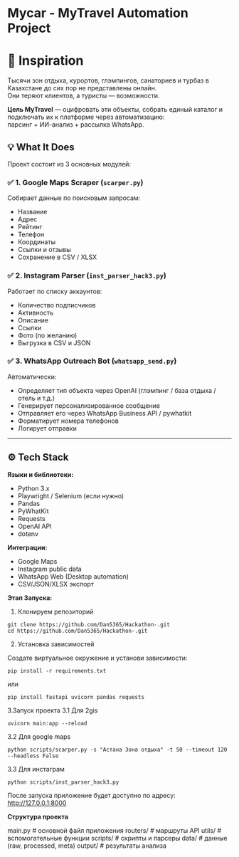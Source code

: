 # Mycar - MyTravel Automation Project
# 🌟 Inspiration

Тысячи зон отдыха, курортов, глэмпингов, санаториев и турбаз в Казахстане до сих пор не представлены онлайн.  
Они теряют клиентов, а туристы — возможности.

**Цель MyTravel** — оцифровать эти объекты, собрать единый каталог и подключать их к платформе через автоматизацию:  
парсинг + ИИ-анализ + рассылка WhatsApp.


## 💡 What It Does

Проект состоит из 3 основных модулей:

### ✅ 1. Google Maps Scraper (`scarper.py`)
Собирает данные по поисковым запросам:
- Название
- Адрес
- Рейтинг
- Телефон
- Координаты
- Ссылки и отзывы
- Сохранение в CSV / XLSX

### ✅ 2. Instagram Parser (`inst_parser_hack3.py`)
Работает по списку аккаунтов:
- Количество подписчиков
- Активность
- Описание
- Ссылки
- Фото (по желанию)
- Выгрузка в CSV и JSON

### ✅ 3. WhatsApp Outreach Bot (`whatsapp_send.py`)
Автоматически:
- Определяет тип объекта через OpenAI (глэмпинг / база отдыха / отель и т.д.)
- Генерирует персонализированное сообщение
- Отправляет его через WhatsApp Business API / pywhatkit
- Форматирует номера телефонов
- Логирует отправки

---

## ⚙️ Tech Stack

**Языки и библиотеки:**
- Python 3.x
- Playwright / Selenium (если нужно)
- Pandas
- PyWhatKit
- Requests
- OpenAI API
- dotenv

**Интеграции:**
- Google Maps
- Instagram public data
- WhatsApp Web (Desktop automation)
- CSV/JSON/XLSX экспорт


**Этап Запуска:**
1. Клонируем репозиторий
```
git clone https://github.com/Dan5365/Hackathon-.git
cd https://github.com/Dan5365/Hackathon-.git
```
2. Установка зависимостей

Создате виртуальное окружение и установи зависимости:
```
pip install -r requirements.txt
```
или
```
pip install fastapi uvicorn pandas requests
```

3.Запуск проекта
3.1 Для 2gis
```
uvicorn main:app --reload
```

3.2 Для google maps
```
python scripts/scarper.py -s "Астана Зона отдыха" -t 50 --timeout 120 --headless False
```

3.3 Для инстаграм
```
python scripts/inst_parser_hack3.py
```

После запуска приложение будет доступно по адресу:
 http://127.0.0.1:8000

 **Структура проекта**

 main.py                 # основной файл приложения
routers/                # маршруты API
utils/                  # вспомогательные функции
scripts/                # скрипты и парсеры
data/                   # данные (raw, processed, meta)
output/                 # результаты анализа
